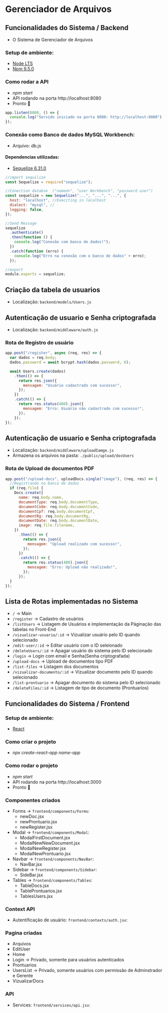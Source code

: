 # Gerenciador de Arquivos

## Funcionalidades do Sistema / Backend

- O Sistema de Gerenciador de Arquivos

### Setup de ambiente:

- [Node LTS](https://nodejs.org/en)
- [Npm 9.5.0](https://docs.npmjs.com/cli/v6/commands/npm-install)

### Como rodar a API

- _npm start_
- API rodando na porta http://localhost:8080
- Pronto 🎉

```js
app.listen(8080, () => {
  console.log("Servido iniciado na porta 8080: http://localhost:8080");
});
```

### Conexão como Banco de dados MySQL Workbench:

- Arquivo: db.js

#### Dependencias utilizadas:

- [Sequelize 6.31.0](https://sequelize.org/)

```js
//import sequilize
const Sequelize = require("sequelize");

//Conection databse  ("namedv", "user Workbench", "password user")
const sequelize = new Sequelize("...", "...", "...", {
  host: "localhost", //Execcting in localhost
  dialect: "mysql", //
  logging: false,
});

//Send Message
sequelize
  .authenticate()
  .then(function () {
    console.log("Conexão com banco de dados!");
  })
  .catch(function (erro) {
    console.log("Erro na conexão com o banco de dados" + erro);
  });

//export
module.exports = sequelize;
```

## Criação da tabela de usuarios

- Localização: `backend/models/Users.js`

## Autenticação de usuario e Senha criptografada

- Localização: `backend/middleware/auth.js`

### Rota de Registro de usuário

```js
app.post("/register", async (req, res) => {
  var dados = req.body;
  dados.password = await bcrypt.hash(dados.password, 6);

  await Users.create(dados)
    .then(() => {
      return res.json({
        mensagem: "Usuário cadastrado com sucesso!",
      });
    })
    .catch(() => {
      return res.status(400).json({
        mensagem: "Erro: Usuário não cadastrado com sucesso!",
      });
    });
});
```

## Autenticação de usuario e Senha criptografada

- Localização: `backend/middleware/uploadIamge.js`
- Armazena os arquivos na pasta: `./public/upload/docUsers`

### Rota de Upload de documentos PDF

```js
app.post("/upload-docs", uploadDocs.single("image"), (req, res) => {
  //Registrando no banco de dados
  if (req.file) {
    Docs.create({
      name: req.body.name,
      documentType: req.body.documentType,
      documentCode: req.body.documentCode,
      documentCpf: req.body.documentCpf,
      documentRg: req.body.documentRg,
      documentDate: req.body.documentDate,
      image: req.file.filename,
    })
      .then(() => {
        return res.json({
          mensagem: "Upload realizado com sucesso!",
        });
      })
      .catch(() => {
        return res.status(400).json({
          mensagem: "Erro: Upload não realizado!",
        });
      });
  }
});
```

## Lista de Rotas implementadas no Sistema

- `/` -> Main
- `/register` -> Cadastro de usuários
- `/listUsers` -> Listagem de Usuários e implementação da Páginação das tabelas no Front-End
- `/vizualizar-usuario/:id` -> Vizualizar usuário pelo ID quando selecionado
- `/edit-user/:id` -> Editar usuário com o ID seleionado
- `/deleteUsers/:id` -> Apagar usuário do sistema pelo ID selecionado
- `/login` -> Login com email e Senha(Senha criptografada)
- `/upload-docs` -> Upload de documentos tipo PDF
- `/list-files` -> Listagem dos documentos
- `/vizualizar-documento/:id` -> Vizualizar documento pelo ID quando selecionado
- `/list-prontuario` -> Apagar documento do sistema pelo ID selecionado
- `/deleteFiles/:id` -> Listagem de tipo de documento (Prontuarios)

## Funcionalidades do Sistema / Frontend

### Setup de ambiente:

- [React](https://react.dev/)

### Como criar o projeto

- _npx create-react-app name-app_

### Como rodar o projeto

- _npm start_
- API rodando na porta http://localhost:3000
- Pronto 🎉

### Componentes criados

- Forms -> `frontend/components/Forms`:
  - newDoc.jsx
  - newProntuario.jsx
  - newRegister.jsx
- Modal -> `frontend/components/Modal`:
  - ModalFirstDocument.jsx
  - ModalNewNewDocument.jsx
  - ModalNewRegister.jsx
  - ModalNewProntuario.jsx
- Navbar -> `frontend/components/NavBar`:
  - NavBar.jsx
- Sidebar -> `frontend/components/Sidebar`:
  - SideBar.jsx
- Tables -> `frontend/components/Tables`:
  - TableDocs.jsx
  - TableProntuarios.jsx
  - TablesUsers.jsx

### Context API

- Autentificação de usuário: `frontend/contexts/auth.jsx`:

### Pagina criadas

- Arquivos
- EditUser
- Home
- Login -> Privado, somente para usuários autenticados
- Prontuarios
- UsersList -> Privado, somente usuários com permissão de Adminstrador e Gerente
- VizualizarDocs

### API

- Services: `frontend/services/api.jsx`:
